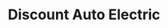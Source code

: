 ---
title: "Discount Auto Electric"
url: /modesto/discount-auto-electric-8th-street/
shop: Autowerkstatt
---